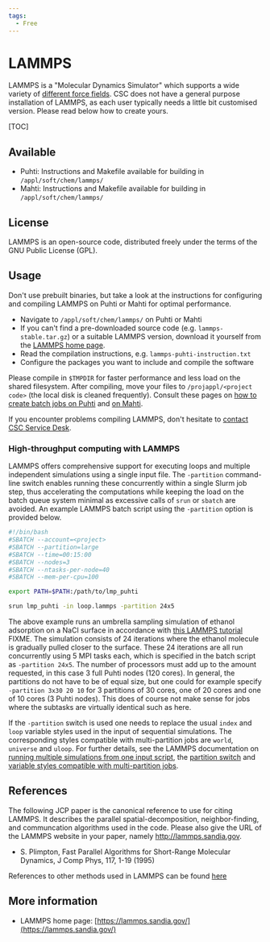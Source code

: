 ```yaml
---
tags:
  - Free
---
```


# LAMMPS

LAMMPS is a "Molecular Dynamics Simulator" which supports a wide variety of [different force
fields](https://lammps.sandia.gov/doc/Intro_features.html#interatomic-potentials-force-fields).
CSC does not have a general purpose installation of LAMMPS, as each user typically needs a
little bit customised version. Please read below how to create yours.

[TOC]

## Available

- Puhti: Instructions and Makefile available for building in `/appl/soft/chem/lammps/`
- Mahti: Instructions and Makefile available for building in `/appl/soft/chem/lammps/`

## License

LAMMPS is an open-source code, distributed freely under the terms of the GNU Public License (GPL).

## Usage

Don't use prebuilt binaries, but take a look at the instructions for configuring and compiling
LAMMPS on Puhti or Mahti for optimal performance.

- Navigate to `/appl/soft/chem/lammps/` on Puhti or Mahti
- If you can't find a pre-downloaded source code (e.g. `lammps-stable.tar.gz`) or a suitable LAMMPS
  version, download it yourself from the [LAMMPS home page](https://lammps.sandia.gov/download.html).
- Read the compilation instructions, e.g. `lammps-puhti-instruction.txt`
- Configure the packages you want to include and compile the software

Please compile in `$TMPDIR` for faster performance and less load on the shared filesystem. After
compiling, move your files to `/projappl/<project code>` (the local disk is cleaned frequently).
Consult these pages on [how to create batch jobs on
Puhti](../computing/running/creating-job-scripts-puhti.md) and [on
Mahti](../computing/running/creating-job-scripts-mahti.md).

If you encounter problems compiling LAMMPS, don't hesitate to [contact CSC Service
Desk](../support/contact.md).

### High-throughput computing with LAMMPS

LAMMPS offers comprehensive support for executing loops and multiple independent simulations using a
single input file. The `-partition` command-line switch enables running these concurrently within a
single Slurm job step, thus accelerating the computations while keeping the load on the batch queue
system minimal as excessive calls of `srun` or `sbatch` are avoided. An example LAMMPS batch script
using the `-partition` option is provided below.

```bash
#!/bin/bash
#SBATCH --account=<project>
#SBATCH --partition=large
#SBATCH --time=00:15:00
#SBATCH --nodes=3
#SBATCH --ntasks-per-node=40
#SBATCH --mem-per-cpu=100

export PATH=$PATH:/path/to/lmp_puhti

srun lmp_puhti -in loop.lammps -partition 24x5
```

The above example runs an umbrella sampling simulation of ethanol adsorption on a NaCl surface in
accordance with [this LAMMPS tutorial](https://lammpstutorials.github.io/tutorials/tutorial06.html) FIXME.
The simulation consists of 24 iterations where the ethanol molecule is gradually pulled closer to
the surface. These 24 iterations are all run concurrently using 5 MPI tasks each, which is specified
in the batch script as `-partition 24x5`. The number of processors must add up to the amount
requested, in this case 3 full Puhti nodes (120 cores). In general, the partitions do not have
to be of equal size, but one could for example specify `-partition 3x30 20 10` for 3 partitions of
30 cores, one of 20 cores and one of 10 cores (3 Puhti nodes). This does of course not make
sense for jobs where the subtasks are virtually identical such as here.

If the `-partition` switch is used one needs to replace the usual `index` and `loop` variable styles
used in the input of sequential simulations. The corresponding styles compatible with multi-partition
jobs are `world`, `universe` and `uloop`. For further details, see the LAMMPS documentation on
[running multiple simulations from one input script](https://docs.lammps.org/Howto_multiple.html),
the [partition switch](https://docs.lammps.org/Run_options.html#partition) and [variable styles
compatible with multi-partition jobs](https://docs.lammps.org/variable.html).

## References

The following JCP paper is the canonical reference to use for citing LAMMPS.
It describes the parallel spatial-decomposition, neighbor-finding, and communcation 
algorithms used in the code. Please also give the URL of the LAMMPS website in your paper, namely
http://lammps.sandia.gov.

- S. Plimpton, Fast Parallel Algorithms for Short-Range Molecular Dynamics, J Comp Phys, 117, 1-19
  (1995)

References to other methods used in LAMMPS can be found [here](https://lammps.sandia.gov/cite.html)

## More information

- LAMMPS home page: [https://lammps.sandia.gov/](https://lammps.sandia.gov/)
